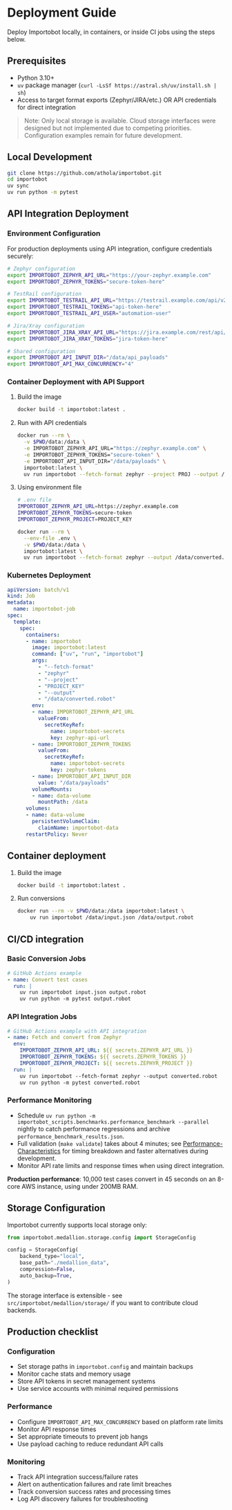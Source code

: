 # Deployment Guide

Deploy Importobot locally, in containers, or inside CI jobs using the steps below.

## Prerequisites

- Python 3.10+
- `uv` package manager (`curl -LsSf https://astral.sh/uv/install.sh | sh`)
- Access to target format exports (Zephyr/JIRA/etc.) OR API credentials for direct integration

> Note: Only local storage is available. Cloud storage interfaces were designed but not implemented due to competing priorities. Configuration examples remain for future development.

## Local Development

```bash
git clone https://github.com/athola/importobot.git
cd importobot
uv sync
uv run python -m pytest
```

## API Integration Deployment

### Environment Configuration

For production deployments using API integration, configure credentials securely:

```bash
# Zephyr configuration
export IMPORTOBOT_ZEPHYR_API_URL="https://your-zephyr.example.com"
export IMPORTOBOT_ZEPHYR_TOKENS="secure-token-here"

# TestRail configuration
export IMPORTOBOT_TESTRAIL_API_URL="https://testrail.example.com/api/v2"
export IMPORTOBOT_TESTRAIL_TOKENS="api-token-here"
export IMPORTOBOT_TESTRAIL_API_USER="automation-user"

# Jira/Xray configuration
export IMPORTOBOT_JIRA_XRAY_API_URL="https://jira.example.com/rest/api/2/search"
export IMPORTOBOT_JIRA_XRAY_TOKENS="jira-token-here"

# Shared configuration
export IMPORTOBOT_API_INPUT_DIR="/data/api_payloads"
export IMPORTOBOT_API_MAX_CONCURRENCY="4"
```

### Container Deployment with API Support

1. Build the image

   ```bash
   docker build -t importobot:latest .
   ```

2. Run with API credentials

   ```bash
   docker run --rm \
     -v $PWD/data:/data \
     -e IMPORTOBOT_ZEPHYR_API_URL="https://zephyr.example.com" \
     -e IMPORTOBOT_ZEPHYR_TOKENS="secure-token" \
     -e IMPORTOBOT_API_INPUT_DIR="/data/payloads" \
     importobot:latest \
     uv run importobot --fetch-format zephyr --project PROJ --output /data/converted.robot
   ```

3. Using environment file

   ```bash
   # .env file
   IMPORTOBOT_ZEPHYR_API_URL=https://zephyr.example.com
   IMPORTOBOT_ZEPHYR_TOKENS=secure-token
   IMPORTOBOT_ZEPHYR_PROJECT=PROJECT_KEY

   docker run --rm \
     --env-file .env \
     -v $PWD/data:/data \
     importobot:latest \
     uv run importobot --fetch-format zephyr --output /data/converted.robot
   ```

### Kubernetes Deployment

```yaml
apiVersion: batch/v1
kind: Job
metadata:
  name: importobot-job
spec:
  template:
    spec:
      containers:
      - name: importobot
        image: importobot:latest
        command: ["uv", "run", "importobot"]
        args:
          - "--fetch-format"
          - "zephyr"
          - "--project"
          - "PROJECT_KEY"
          - "--output"
          - "/data/converted.robot"
        env:
        - name: IMPORTOBOT_ZEPHYR_API_URL
          valueFrom:
            secretKeyRef:
              name: importobot-secrets
              key: zephyr-api-url
        - name: IMPORTOBOT_ZEPHYR_TOKENS
          valueFrom:
            secretKeyRef:
              name: importobot-secrets
              key: zephyr-tokens
        - name: IMPORTOBOT_API_INPUT_DIR
          value: "/data/payloads"
        volumeMounts:
        - name: data-volume
          mountPath: /data
      volumes:
      - name: data-volume
        persistentVolumeClaim:
          claimName: importobot-data
      restartPolicy: Never
```

## Container deployment

1. Build the image

   ```bash
   docker build -t importobot:latest .
   ```

2. Run conversions

   ```bash
   docker run --rm -v $PWD/data:/data importobot:latest \
       uv run importobot /data/input.json /data/output.robot
   ```

## CI/CD integration

### Basic Conversion Jobs
```yaml
# GitHub Actions example
- name: Convert test cases
  run: |
    uv run importobot input.json output.robot
    uv run python -m pytest output.robot
```

### API Integration Jobs
```yaml
# GitHub Actions example with API integration
- name: Fetch and convert from Zephyr
  env:
    IMPORTOBOT_ZEPHYR_API_URL: ${{ secrets.ZEPHYR_API_URL }}
    IMPORTOBOT_ZEPHYR_TOKENS: ${{ secrets.ZEPHYR_TOKENS }}
    IMPORTOBOT_ZEPHYR_PROJECT: ${{ secrets.ZEPHYR_PROJECT }}
  run: |
    uv run importobot --fetch-format zephyr --output converted.robot
    uv run python -m pytest converted.robot
```

### Performance Monitoring
- Schedule `uv run python -m importobot_scripts.benchmarks.performance_benchmark --parallel` nightly to catch performance regressions and archive `performance_benchmark_results.json`.
- Full validation (`make validate`) takes about 4 minutes; see [Performance-Characteristics](Performance-Characteristics) for timing breakdown and faster alternatives during development.
- Monitor API rate limits and response times when using direct integration.

**Production performance**: 10,000 test cases convert in 45 seconds on an 8-core AWS instance, using under 200MB RAM.

## Storage Configuration

Importobot currently supports local storage only:

```python
from importobot.medallion.storage.config import StorageConfig

config = StorageConfig(
    backend_type="local",
    base_path="./medallion_data",
    compression=False,
    auto_backup=True,
)
```

The storage interface is extensible - see `src/importobot/medallion/storage/` if you want to contribute cloud backends.

## Production checklist

### Configuration
- Set storage paths in `importobot.config` and maintain backups
- Monitor cache stats and memory usage
- Store API tokens in secret management systems
- Use service accounts with minimal required permissions

### Performance
- Configure `IMPORTOBOT_API_MAX_CONCURRENCY` based on platform rate limits
- Monitor API response times
- Set appropriate timeouts to prevent job hangs
- Use payload caching to reduce redundant API calls

### Monitoring
- Track API integration success/failure rates
- Alert on authentication failures and rate limit breaches
- Track conversion success rates and processing times
- Log API discovery failures for troubleshooting
